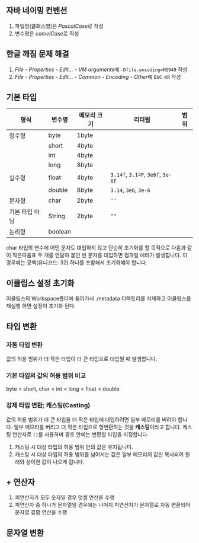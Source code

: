## 자바 네이밍 컨벤션
1. 파일명(클래스명)은 *PascalCase*로 작성
2. 변수명은 *camelCase*로 작성

## 한글 깨짐 문제 해결
1. *File - Properties - Edit... - VM arguments*에 `-Dfile.encoding=MS949` 작성
2. *File - Properties - Edit... - Common - Encoding - Other*에 `EUC-KR` 작성

## 기본 타입
|형식|변수명|메모리 크기|리터럴|범위|
|---|---|---|---|---|
|정수형|byte|1byte|||
||short|4byte|||
||int|4byte|||
||long|8byte|||
|실수형|float|4byte|`3.14f`, `3.14F`, `3e6f`, `3e-6F`||
||double|8byte|`3.14`, `3e6`, `3e-6`||
|문자형|char|2byte|`''`||
|기본 타입 아님|String|2byte|`""`||
|논리형|boolean||||

char 타입의 변수에 어떤 문자도 대입하지 않고 단순히 초기화를 할 목적으로 다음과 같이 작은따옴표 두 개를 연달아 붙인 빈 문자를 대입하면 컴파일 에러가 발생합니다. 이 경우에는 공백(유니코드: 32) 하나를 포함해서 초기화해야 합니다.


## 이클립스 설정 초기화

이클립스의 Workspace폴더에 들어가서
.metadata 디렉토리를 삭제하고 이클립스를 재실행 하면 설정이 초기화 된다.

## 타입 변환
### 자동 타입 변환
값의 허용 범위가 더 작은 타입이 더 큰 타입으로 대입될 때 발생합니다.

### 기본 타입의 값의 허용 범위 비교
byte < short, char < int < long < float < double

### 강제 타입 변환; 캐스팅(Casting)
값의 허용 범위가 더 큰 타입을 더 작은 타입에 대입하려면 일부 메모리를 버려야 합니다.
일부 메모리를 버리고 더 작은 타입으로 형변환하는 것을 **캐스팅**이라고 합니다.
캐스팅 연산자로 `()`를 사용하며 괄호 안에는 변환할 타입을 지정합니다.

1. 캐스팅 시 대상 타입의 허용 범위 안의 값은 유지됩니다.
2. 캐스팅 시 대상 타입의 허용 범위를 넘어서는 값은 일부 메모리의 값만 복사되어 원래와 상이한 값이 나오게 됩니다.

## + 연산자
1. 피연산자가 모두 숫자일 경우 덧셈 연산을 수행
2. 피연산자 중 하나가 문자열일 경우에는 나머지 피연산자가 문자열로 자동 변환되어 문자열 결합 연산을 수행

## 문자열 변환
